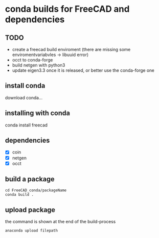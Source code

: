 # conda builds for FreeCAD and dependencies

## TODO

- create a freecad build enviroment (there are missing some enviromentvariabvles -> libuuid error)
- occt to conda-forge
- build netgen with python3
- update eigen3.3 once it is released, or better use the conda-forge one


## install conda
download conda...

## installing with conda
conda install freecad

## dependencies
- [x] coin
- [x] netgen
- [x] occt

## build a package
```shell
cd FreeCAD_conda/packageName
conda build .
```

## upload package
the command is shown at the end of the build-process
```shell
anaconda upload filepath
```

